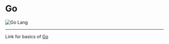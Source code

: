 # Go
![Go Lang](https://miro.medium.com/max/3000/1*30aoNxlSnaYrLhBT0O1lzw.png "Go Lang")

---

Link for basics of [Go](https://tour.golang.org)
